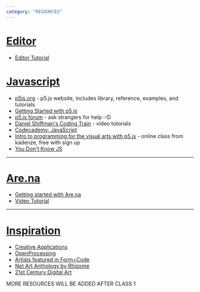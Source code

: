 ```yaml
---
category: "RESOURCES"
---
```


# [Editor](https://editor.p5js.org/)
- [Editor Tutorial](https://www.youtube.com/watch?v=MXs1cOlidWs)

# <u>Javascript</u>

- [p5js.org](http://p5js.org/) - p5.js website, includes library, reference, examples, and tutorials
- [Getting Started with p5.js](http://people.uncw.edu/tompkinsj/112/JavaScript/GettingStartedwithP5js.pdf)
- [p5.js forum](https://forum.processing.org/two/) - ask strangers for help :-D
- [Daniel Shiffman's Coding Train](https://www.youtube.com/playlist?list=PLRqwX-V7Uu6Zy51Q-x9tMWIv9cueOFTFA) - video tutorials
- [Codecademy: JavaScript](https://www.codecademy.com/learn/javascript)
- [Intro to programming for the visual arts with p5.js](https://www.kadenze.com/courses/introduction-to-programming-for-the-visual-arts-with-p5-js/info) - online class from kadenze, free with sign up
- [You Don't Know JS](https://github.com/getify/You-Dont-Know-JS)

***

# <u>Are.na</u>

- [Getting started with Are.na](https://www.are.na/getting-started)
- [Video Tutorial](https://support.are.na/help/can-i-watch-a-tutorial-3b49c282)

*** 

# <u>Inspiration</u>
- [Creative Applications](http://creativeapplications.net/)
- [OpenProcessing](http://openprocessing.org/)
- [Artists featured in Form+Code](http://formandcode.com/links)
- [Net Art Anthology by Rhizome](https://anthology.rhizome.org/)
- [21st Century Digital Art](http://www.digiart21.org/)

MORE RESOURCES WILL BE ADDED AFTER CLASS 1
